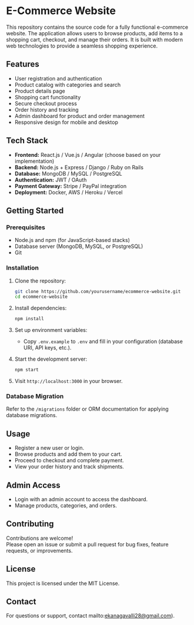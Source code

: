 # E-Commerce Website

This repository contains the source code for a fully functional e-commerce website. The application allows users to browse products, add items to a shopping cart, checkout, and manage their orders. It is built with modern web technologies to provide a seamless shopping experience.

## Features

- User registration and authentication
- Product catalog with categories and search
- Product details page
- Shopping cart functionality
- Secure checkout process
- Order history and tracking
- Admin dashboard for product and order management
- Responsive design for mobile and desktop

## Tech Stack

- **Frontend:** React.js / Vue.js / Angular (choose based on your implementation)
- **Backend:** Node.js + Express / Django / Ruby on Rails
- **Database:** MongoDB / MySQL / PostgreSQL
- **Authentication:** JWT / OAuth
- **Payment Gateway:** Stripe / PayPal integration
- **Deployment:** Docker, AWS / Heroku / Vercel

## Getting Started

### Prerequisites

- Node.js and npm (for JavaScript-based stacks)
- Database server (MongoDB, MySQL, or PostgreSQL)
- Git

### Installation

1. Clone the repository:
   ```sh
   git clone https://github.com/yourusername/ecommerce-website.git
   cd ecommerce-website
   ```

2. Install dependencies:
   ```sh
   npm install
   ```

3. Set up environment variables:
   - Copy `.env.example` to `.env` and fill in your configuration (database URI, API keys, etc.).

4. Start the development server:
   ```sh
   npm start
   ```

5. Visit `http://localhost:3000` in your browser.

### Database Migration

Refer to the `/migrations` folder or ORM documentation for applying database migrations.

## Usage

- Register a new user or login.
- Browse products and add them to your cart.
- Proceed to checkout and complete payment.
- View your order history and track shipments.

## Admin Access

- Login with an admin account to access the dashboard.
- Manage products, categories, and orders.

## Contributing

Contributions are welcome!  
Please open an issue or submit a pull request for bug fixes, feature requests, or improvements.

## License

This project is licensed under the MIT License.

## Contact

For questions or support, contact mailto:ekanagavalli28@gmail.com).
